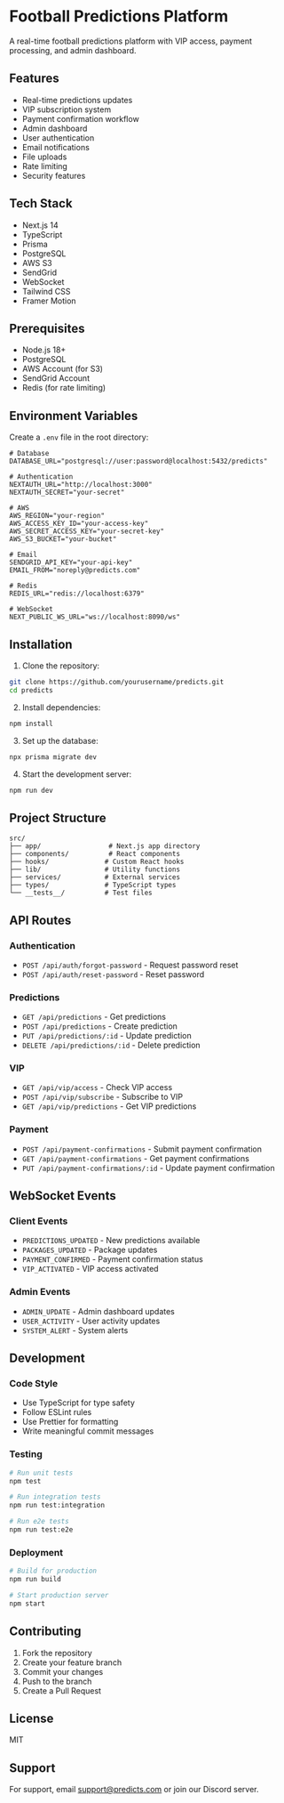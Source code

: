 # Football Predictions Platform

A real-time football predictions platform with VIP access, payment processing, and admin dashboard.

## Features

- Real-time predictions updates
- VIP subscription system
- Payment confirmation workflow
- Admin dashboard
- User authentication
- Email notifications
- File uploads
- Rate limiting
- Security features

## Tech Stack

- Next.js 14
- TypeScript
- Prisma
- PostgreSQL
- AWS S3
- SendGrid
- WebSocket
- Tailwind CSS
- Framer Motion

## Prerequisites

- Node.js 18+
- PostgreSQL
- AWS Account (for S3)
- SendGrid Account
- Redis (for rate limiting)

## Environment Variables

Create a `.env` file in the root directory:

```env
# Database
DATABASE_URL="postgresql://user:password@localhost:5432/predicts"

# Authentication
NEXTAUTH_URL="http://localhost:3000"
NEXTAUTH_SECRET="your-secret"

# AWS
AWS_REGION="your-region"
AWS_ACCESS_KEY_ID="your-access-key"
AWS_SECRET_ACCESS_KEY="your-secret-key"
AWS_S3_BUCKET="your-bucket"

# Email
SENDGRID_API_KEY="your-api-key"
EMAIL_FROM="noreply@predicts.com"

# Redis
REDIS_URL="redis://localhost:6379"

# WebSocket
NEXT_PUBLIC_WS_URL="ws://localhost:8090/ws"
```

## Installation

1. Clone the repository:
```bash
git clone https://github.com/yourusername/predicts.git
cd predicts
```

2. Install dependencies:
```bash
npm install
```

3. Set up the database:
```bash
npx prisma migrate dev
```

4. Start the development server:
```bash
npm run dev
```

## Project Structure

```
src/
├── app/                 # Next.js app directory
├── components/          # React components
├── hooks/              # Custom React hooks
├── lib/                # Utility functions
├── services/           # External services
├── types/              # TypeScript types
└── __tests__/          # Test files
```

## API Routes

### Authentication
- `POST /api/auth/forgot-password` - Request password reset
- `POST /api/auth/reset-password` - Reset password

### Predictions
- `GET /api/predictions` - Get predictions
- `POST /api/predictions` - Create prediction
- `PUT /api/predictions/:id` - Update prediction
- `DELETE /api/predictions/:id` - Delete prediction

### VIP
- `GET /api/vip/access` - Check VIP access
- `POST /api/vip/subscribe` - Subscribe to VIP
- `GET /api/vip/predictions` - Get VIP predictions

### Payment
- `POST /api/payment-confirmations` - Submit payment confirmation
- `GET /api/payment-confirmations` - Get payment confirmations
- `PUT /api/payment-confirmations/:id` - Update payment confirmation

## WebSocket Events

### Client Events
- `PREDICTIONS_UPDATED` - New predictions available
- `PACKAGES_UPDATED` - Package updates
- `PAYMENT_CONFIRMED` - Payment confirmation status
- `VIP_ACTIVATED` - VIP access activated

### Admin Events
- `ADMIN_UPDATE` - Admin dashboard updates
- `USER_ACTIVITY` - User activity updates
- `SYSTEM_ALERT` - System alerts

## Development

### Code Style
- Use TypeScript for type safety
- Follow ESLint rules
- Use Prettier for formatting
- Write meaningful commit messages

### Testing
```bash
# Run unit tests
npm test

# Run integration tests
npm run test:integration

# Run e2e tests
npm run test:e2e
```

### Deployment
```bash
# Build for production
npm run build

# Start production server
npm start
```

## Contributing

1. Fork the repository
2. Create your feature branch
3. Commit your changes
4. Push to the branch
5. Create a Pull Request

## License

MIT

## Support

For support, email support@predicts.com or join our Discord server.
